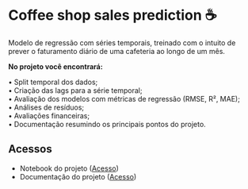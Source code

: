 # Coffee shop sales prediction ☕

Modelo de regressão com séries temporais, treinado com o intuito de prever o faturamento diário de uma cafeteria ao longo de um mês.


**No projeto você encontrará:**

• Split temporal dos dados;  
• Criação das lags para a série temporal;  
• Avaliação dos modelos com métricas de regressão (RMSE, R², MAE);  
• Análises de resíduos;    
• Avaliações financeiras;    
• Documentação resumindo os principais pontos do projeto.


## Acessos
- Notebook do projeto ([Acesso](https://github.com/deborabmfreitas/coffee-shop-sales-prediction/blob/main/coffee-shop-sales-prediction.ipynb))
- Documentação do projeto ([Acesso](https://drive.google.com/file/d/1uHgkr50k_I2SA8gJFIJE7Z6zopC-44WP/view?usp=sharing))
